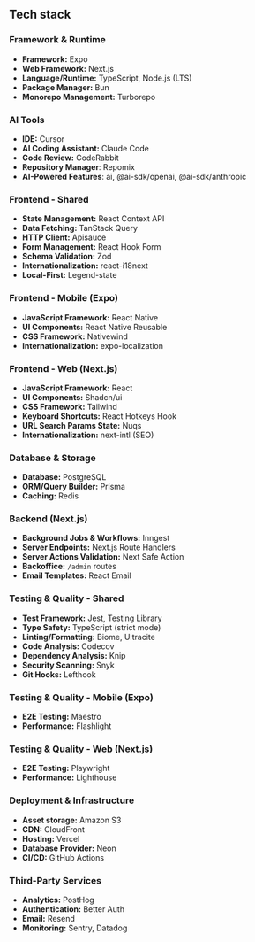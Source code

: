 ## Tech stack

### Framework & Runtime

- **Framework:** Expo
- **Web Framework:** Next.js
- **Language/Runtime:** TypeScript, Node.js (LTS)
- **Package Manager:** Bun
- **Monorepo Management:** Turborepo

### AI Tools

- **IDE:** Cursor
- **AI Coding Assistant:** Claude Code
- **Code Review:** CodeRabbit
- **Repository Manager**: Repomix
- **AI-Powered Features**: ai, @ai-sdk/openai, @ai-sdk/anthropic

### Frontend - Shared

- **State Management:** React Context API
- **Data Fetching:** TanStack Query
- **HTTP Client:** Apisauce
- **Form Management:** React Hook Form
- **Schema Validation:** Zod
- **Internationalization:** react-i18next
- **Local-First:** Legend-state

### Frontend - Mobile (Expo)

- **JavaScript Framework:** React Native
- **UI Components:** React Native Reusable
- **CSS Framework:** Nativewind
- **Internationalization:** expo-localization

### Frontend - Web (Next.js)

- **JavaScript Framework:** React
- **UI Components:** Shadcn/ui
- **CSS Framework:** Tailwind
- **Keyboard Shortcuts:** React Hotkeys Hook
- **URL Search Params State:** Nuqs
- **Internationalization:** next-intl (SEO)

### Database & Storage

- **Database:** PostgreSQL
- **ORM/Query Builder:** Prisma
- **Caching:** Redis

### Backend (Next.js)

- **Background Jobs & Workflows:** Inngest
- **Server Endpoints:** Next.js Route Handlers
- **Server Actions Validation:** Next Safe Action
- **Backoffice:** `/admin` routes
- **Email Templates:** React Email

### Testing & Quality - Shared

- **Test Framework:** Jest, Testing Library
- **Type Safety:** TypeScript (strict mode)
- **Linting/Formatting:** Biome, Ultracite
- **Code Analysis:** Codecov
- **Dependency Analysis:** Knip
- **Security Scanning:** Snyk
- **Git Hooks:** Lefthook

### Testing & Quality - Mobile (Expo)

- **E2E Testing:** Maestro
- **Performance:** Flashlight

### Testing & Quality - Web (Next.js)

- **E2E Testing:** Playwright
- **Performance:** Lighthouse

### Deployment & Infrastructure

- **Asset storage:** Amazon S3
- **CDN:** CloudFront
- **Hosting:** Vercel
- **Database Provider:** Neon
- **CI/CD:** GitHub Actions

### Third-Party Services

- **Analytics:** PostHog
- **Authentication:** Better Auth
- **Email:** Resend
- **Monitoring:** Sentry, Datadog
